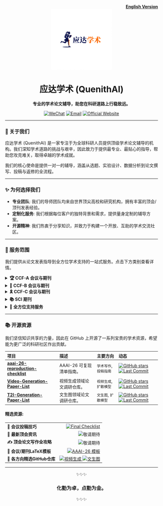 <div align="right">
  <a href="./README.md"><strong>English Version</strong></a>
</div>

<div align="center">
  <a href="YOUR_OFFICIAL_WEBSITE_URL">
    <img src="assets/logo_run_cn.png" alt="应达学术 Logo" width="200" height="200">
  </a>
  <h1>应达学术 (QuenithAI)</h1>
  <p>
    <strong>专业的学术论文辅导，助您在科研道路上行稳致远。</strong>
  </p>
    <p>
    <a href="assets/wechat.jpg"><img src="https://img.shields.io/badge/微信-WeChat-green?style=for-the-badge&logo=wechat" alt="WeChat"></a>
    <a href="mailto:christzhaung@gmail.com"><img src="https://img.shields.io/badge/邮箱-Email-blue?style=for-the-badge&logo=gmail" alt="Email"></a>
    <a href=""><img src="https://img.shields.io/badge/官方网站-Website-purple?style=for-the-badge&logo=ReadMe" alt="Official Website"></a>
  </p>

</div>

---

### 📖 关于我们

应达学术 (QuenithAI) 是一家专注于为全球科研人员提供顶级学术论文辅导的机构。我们深知学术道路的挑战与艰辛，因此致力于提供最专业、最贴心的指导，帮助您攻克难关，取得卓越的学术成就。

我们的核心使命是提供一对一的辅导，涵盖从选题、实验设计、数据分析到论文撰写、投稿与返修的全流程。

---

### ✨ 为何选择我们

*   **专业团队**: 我们的导师团队均来自世界顶尖高校和研究机构，拥有丰富的顶会/顶刊发表经验。
*   **定制化服务**: 我们根据每位客户的独特背景和需求，提供量身定制的辅导方案。
*   **开源精神**: 我们热衷于分享知识，并致力于构建一个开放、互助的学术交流社区。

---

### 🎯 服务范围
我们提供从论文发表指导到全方位学术支持的一站式服务。点击下方类别查看详情。

<details>
  <summary><strong>🏆 CCF-A 会议与期刊</strong></summary>
  <p>
    我们为 CVPR, ICCV, NeurIPS, ICML, ACL, SIGGRAPH 等顶级会议提供指导。
  </p>
</details>

<details>
  <summary><strong>🏅 CCF-B 会议与期刊</strong></summary>
  <p>
    我们为 ECCV, ICLR, WACV 等高水平会议提供支持。
  </p>
</details>

<details>
  <summary><strong>🎗️ CCF-C 会议与期刊</strong></summary>
  <p>
    我们为 ICIP, ICIG, PRCV 等知名会议提供协助。
  </p>
</details>

<details>
  <summary><strong>📚 SCI 期刊</strong></summary>
  <p>
    我们的辅导涵盖所有 SCI 分区：Q1, Q2, Q3, 和 Q4。
  </p>
</details>

<details>
  <summary><strong>🚀 全方位支持服务</strong></summary>
  <ul>
    <li><strong>💻 代码复现:</strong> 我们能精准复现经典算法或最新研究，为您的研究夯实基础。</li>
    <li><strong>✍️ 论文润色:</strong> 由英语母语编辑和领域专家进行深度润色，提供最佳的校对体验。</li>
    <li><strong>🎓 升学咨询:</strong> 提供专业的博士/硕士申请建议、套磁指导和文书修改。</li>
    <li><strong>📝 课程大作业辅导:</strong> 辅导各类高难度课程项目、编程作业，助您斩获高分。</li>
    <li><strong>🤝 定制1v1服务:</strong> 根据您的任何特定学术需求，量身定制专属辅导方案。</li>
  </ul>
</details>

---

### 📚 开源资源

我们坚信知识共享的力量，因此在 GitHub 上开源了一系列宝贵的学术资源，希望能为更广泛的科研社区作出贡献。

| 项目 | 描述 | 主要方向 | 动态 |
| :--- | :--- | :--- | :--- |
| **[aaai-26-reproduction-checklist](https://github.com/QuenithAI/aaai-26-reproduction-checklist)** | AAAI-26 可复现清单指南。 | `学术写作`, `投稿指南` | [![GitHub stars](https://img.shields.io/github/stars/QuenithAI/aaai-26-reproduction-checklist)](https://github.com/QuenithAI/aaai-26-reproduction-checklist/stargazers) [![Last Commit](https://img.shields.io/github/last-commit/QuenithAI/aaai-26-reproduction-checklist)](https://github.com/QuenithAI/aaai-26-reproduction-checklist/commits/main) |
| **[Video-Generation-Paper-List](https://github.com/QuenithAI/Video-Generation-Paper-List)** | 视频生成领域论文调研仓库。 | `视频生成`, `扩散模型` | [![GitHub stars](https://img.shields.io/github/stars/QuenithAI/Video-Generation-Paper-List)](https://github.com/QuenithAI/Video-Generation-Paper-List/stargazers) [![Last Commit](https://img.shields.io/github/last-commit/QuenithAI/Video-Generation-Paper-List)](https://github.com/QuenithAI/Video-Generation-Paper-List/commits/main) |
| **[T2I-Generation-Paper-List](https://github.com/QuenithAI/T2I-Generation-Paper-List)** | 文生图领域论文调研仓库。 | `文生图`, `扩散模型` | [![GitHub stars](https://img.shields.io/github/stars/QuenithAI/T2I-Generation-Paper-List)](https://github.com/QuenithAI/T2I-Generation-Paper-List/stargazers) [![Last Commit](https://img.shields.io/github/last-commit/QuenithAI/T2I-Generation-Paper-List)](https://github.com/QuenithAI/T2I-Generation-Paper-List/commits/main) |

#### 精选资源:

<table>
  <tr>
    <td><strong>📝 会议投稿技巧</strong></td>
    <td align="right">
      <a href="https://github.com/QuenithAI/aaai-26-reproduction-checklist/blob/main/final-checklist.md">
        <img src="https://img.shields.io/badge/论文写作最终-清单-blue?style=for-the-badge&logo=github" alt="Final Checklist"/>
      </a>
    </td>
  </tr>
  <tr>
    <td><strong>📅 最新顶会资讯</strong></td>
    <td align="right">
      <img src="https://img.shields.io/badge/敬请-期待-lightgrey?style=for-the-badge" alt="敬请期待"/>
    </td>
  </tr>
  <tr>
    <td><strong>✍️ 顶会论文写作全攻略</strong></td>
    <td align="right">
      <img src="https://img.shields.io/badge/敬请-期待-lightgrey?style=for-the-badge" alt="敬请期待"/>
    </td>
  </tr>
  <tr>
    <td><strong>📂 会议/期刊LaTeX模板</strong></td>
    <td align="right">
      <a href="https://github.com/QuenithAI/aaai-26-reproduction-checklist">
        <img src="https://img.shields.io/badge/AAAI--26 Checklist-模板-informational?style=for-the-badge&logo=latex" alt="AAAI-26 模板"/>
      </a>
    </td>
  </tr>
  <tr>
    <td><strong>🔬 各方向精选GitHub仓库</strong></td>
    <td align="right">
      <a href="https://github.com/QuenithAI/Video-Generation-Paper-List">
        <img src="https://img.shields.io/badge/视频生成-仓库-green?style=for-the-badge&logo=github" alt="视频生成"/>
      </a>
      <a href="https://github.com/QuenithAI/T2I-Generation-Paper-List">
        <img src="https://img.shields.io/badge/文生图-仓库-green?style=for-the-badge&logo=github" alt="文生图"/>
      </a>
    </td>
  </tr>
</table>

---

<p align="center">✨✨✨</p>
<h3 align="center">化勤为卓，点勤为金。</h3>
<p align="center">✨✨✨</p>